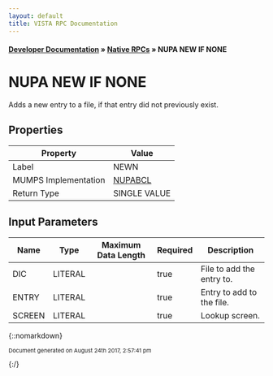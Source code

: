 ```yaml
---
layout: default
title: VISTA RPC Documentation
---
```


#### [Developer Documentation](../index) &#187; [Native RPCs](TableOfContents) &#187; NUPA NEW IF NONE<br/>
# NUPA NEW IF NONE

Adds a new entry to a file, if that entry did not previously exist.

## Properties

Property | Value
--- | ---
Label | NEWN
MUMPS Implementation | [NUPABCL](http://code.osehra.org/dox/Routine_NUPABCL_source.html)
Return Type | SINGLE VALUE


## Input Parameters

Name | Type | Maximum Data Length | Required | Description
--- | --- | --- | --- | ---
DIC | LITERAL |  | true | File to add the entry to.
ENTRY | LITERAL |  | true | Entry to add to the file.
SCREEN | LITERAL |  | true | Lookup screen.



{::nomarkdown} <br/><p style="font-size: 11px">Document generated on August 24th 2017, 2:57:41 pm</p>{:/}